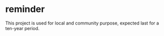 # reminder
This project is used for local and community purpose, expected last for a ten-year period.
